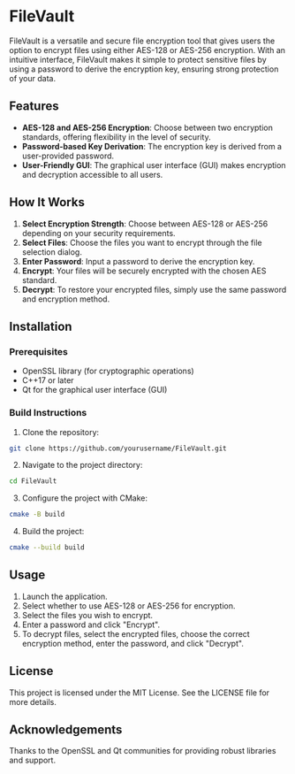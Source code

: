 # FileVault

FileVault is a versatile and secure file encryption tool that gives users the option to encrypt files using either AES-128 or AES-256 encryption. With an intuitive interface, FileVault makes it simple to protect sensitive files by using a password to derive the encryption key, ensuring strong protection of your data.

## Features

- **AES-128 and AES-256 Encryption**: Choose between two encryption standards, offering flexibility in the level of security.
- **Password-based Key Derivation**: The encryption key is derived from a user-provided password.
- **User-Friendly GUI**: The graphical user interface (GUI) makes encryption and decryption accessible to all users.

## How It Works

1. **Select Encryption Strength**: Choose between AES-128 or AES-256 depending on your security requirements.
2. **Select Files**: Choose the files you want to encrypt through the file selection dialog.
3. **Enter Password**: Input a password to derive the encryption key.
4. **Encrypt**: Your files will be securely encrypted with the chosen AES standard.
5. **Decrypt**: To restore your encrypted files, simply use the same password and encryption method.

## Installation

### Prerequisites

- OpenSSL library (for cryptographic operations)
- C++17 or later
- Qt for the graphical user interface (GUI)

### Build Instructions

1. Clone the repository:
```bash
git clone https://github.com/yourusername/FileVault.git
```

2. Navigate to the project directory:
```bash
cd FileVault
```

3. Configure the project with CMake:
```bash
cmake -B build
```

4. Build the project:
```bash
cmake --build build
```

## Usage
1. Launch the application.
2. Select whether to use AES-128 or AES-256 for encryption.
3. Select the files you wish to encrypt.
4. Enter a password and click "Encrypt".
5. To decrypt files, select the encrypted files, choose the correct encryption method, enter the password, and click "Decrypt".

## License
This project is licensed under the MIT License. See the LICENSE file for more details.

## Acknowledgements
Thanks to the OpenSSL and Qt communities for providing robust libraries and support.
